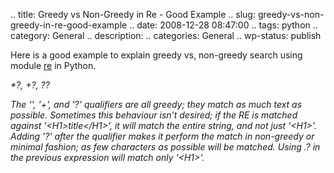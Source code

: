 .. title: Greedy vs Non-Greedy in Re - Good Example
.. slug: greedy-vs-non-greedy-in-re-good-example
.. date: 2008-12-28 08:47:00
.. tags: python
.. category: General
.. description: 
.. categories: General
.. wp-status: publish

<html><body><p>Here is a good example to explain greedy vs, non-greedy search using module <a href="http://docs.python.org/library/re.html">re</a> in Python.



<i>



*?, +?, ??



The '*', '+', and '?' qualifiers are all greedy; they match as much text as possible. Sometimes this behaviour isn’t desired; if the RE  is matched against '&lt;H1&gt;title&lt;/H1&gt;', it will match the entire string, and not just '&lt;H1&gt;'. Adding '?' after the qualifier makes it perform the match in non-greedy or minimal fashion; as few characters as possible will be matched. Using .*? in the previous expression will match only '&lt;H1&gt;'.

</i></p></body></html>